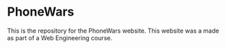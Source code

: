 PhoneWars
=========

This is the repository for the PhoneWars website. This website was a made as part of a Web Engineering course.
